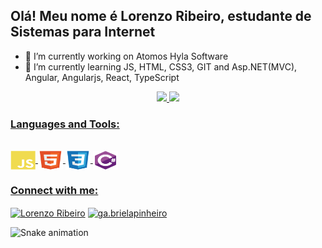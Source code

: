 ## Olá! Meu nome é Lorenzo Ribeiro, estudante de Sistemas para Internet

- 🔭 I’m currently working on Atomos Hyla Software
- 🌱 I’m currently learning JS, HTML, CSS3, GIT and Asp.NET(MVC), Angular, Angularjs, React, TypeScript

<div align="center">
  <a href="https://github.com/LorenzoGRibeiro">
    <img height="155em" src="https://github-readme-stats.vercel.app/api?username=LorenzoGRibeiro&show_icons=true&theme=bear&include_all_commits=true&count_private=true"/>
    <img height="135em" src="https://github-readme-stats.vercel.app/api/top-langs/?username=LorenzoGRibeiro&layout=compact&langs_count=7&theme=bear"/>
 </div>

 <!--Languages Icons-->
 <h3 align="left">Languages and Tools:</h3>
<p align="left">
<div style="display: inline_block"><br>
  <img align="center" alt="Lore-Js" height="30" width="40" src="https://raw.githubusercontent.com/devicons/devicon/master/icons/javascript/javascript-plain.svg">
  <img align="center" alt="Lore-HTML" height="30" width="40" src="https://raw.githubusercontent.com/devicons/devicon/master/icons/html5/html5-original.svg">
  <img align="center" alt="Lore-CSS" height="30" width="40" src="https://raw.githubusercontent.com/devicons/devicon/master/icons/css3/css3-original.svg">
  <img align="center" alt="Lore-Csharp" height="30" width="40" src="https://raw.githubusercontent.com/devicons/devicon/master/icons/csharp/csharp-original.svg">
<div> 
</p>

<h3 align="left">Connect with me:</h3>
<p align="left">
<a href="https://www.linkedin.com/in/lorenzo-ribeiro/" target="blank"><img align="center" src="https://cdn.jsdelivr.net/npm/simple-icons@3.0.1/icons/linkedin.svg" alt="Lorenzo Ribeiro" height="30" width="40" /></a>
<a href="https://www.instagram.com/lorenzogribeiiro/" target="blank"><img align="center" src="https://cdn.jsdelivr.net/npm/simple-icons@3.0.1/icons/instagram.svg" alt="ga.brielapinheiro" height="30" width="40" /></a>
</p>

 ![Snake animation](https://github.com/LorenzoGRibeiro/LorenzoGRibeiro/blob/output/github-contribution-grid-snake.svg)
</div>
